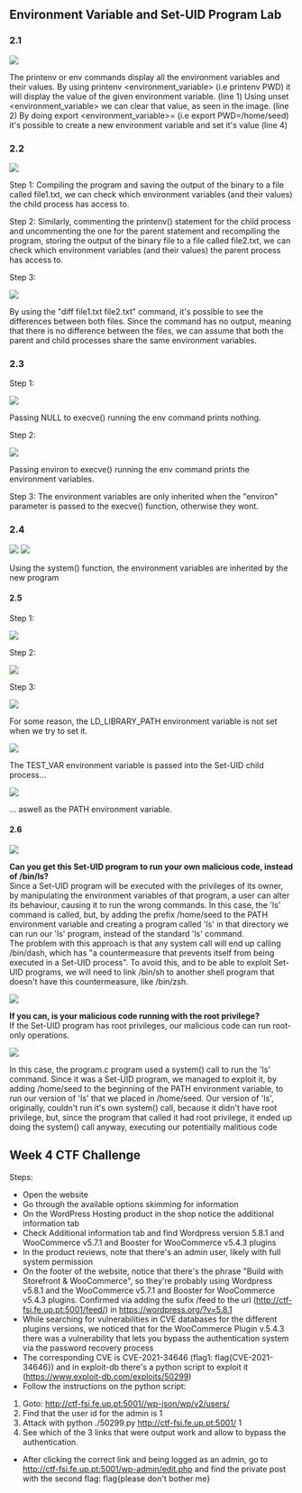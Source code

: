 ## Environment Variable and Set-UID Program Lab

### 2.1

<img src="https://cdn.discordapp.com/attachments/1021902913079103488/1029069913131860009/unknown.png">

The printenv or env commands display all the environment variables and their values.
By using printenv <environment_variable> (i.e printenv PWD) it will display the value of the given environment variable. (line 1)
Using unset <environment_variable> we can clear that value, as seen in the image. (line 2)
By doing export <environment_variable>=<value> (i.e export PWD=/home/seed) it's possible to create a new environment variable and set it's value (line 4)

### 2.2

<img src="https://cdn.discordapp.com/attachments/1021902913079103488/1029155420935303320/unknown.png">

Step 1:
Compiling the program and saving the output of the binary to a file called file1.txt, we can check which environment variables (and their values) the child process has access to.


Step 2:
Similarly, commenting the printenv() statement for the child process and uncommenting the one for the parent statement and recompiling the program, storing the output of the binary file to a file called file2.txt, we can check which environment variables (and their values) the parent process has access to.

Step 3:

<img src="https://cdn.discordapp.com/attachments/1021902913079103488/1029156131416846466/unknown.png">

By using the  "diff file1.txt file2.txt" command, it's possible to see the differences between both files. Since the command has no output, meaning that there is no difference between the files, we can assume that both the parent and child processes share the same environment variables.

### 2.3

Step 1:

<img src="https://cdn.discordapp.com/attachments/1021902913079103488/1029700732984770580/unknown.png">

Passing NULL to execve() running the env command prints nothing.

Step 2:

<img src="https://cdn.discordapp.com/attachments/1021902913079103488/1031958865413148722/unknown.png">

Passing environ to execve() running the env command prints the environment variables.

Step 3:
The environment variables are only inherited when the "environ" parameter is passed to the execve() function, otherwise they wont.

### 2.4

<img src="https://cdn.discordapp.com/attachments/1021902913079103488/1031963495031382046/unknown.png">
<img src="https://cdn.discordapp.com/attachments/1021902913079103488/1031963580125429811/unknown.png">

Using the system() function, the environment variables are inherited by the new program

#### 2.5

Step 1:

<img src="https://cdn.discordapp.com/attachments/1021902913079103488/1031967699951177828/unknown.png">

Step 2:

<img src="https://cdn.discordapp.com/attachments/1021902913079103488/1031967780821545082/unknown.png">

Step 3:

<img src="https://cdn.discordapp.com/attachments/1021902913079103488/1031975237966897292/unknown.png">

For some reason, the LD_LIBRARY_PATH environment variable is not set when we try to set it.

<img src="https://cdn.discordapp.com/attachments/1021902913079103488/1031976067210162338/unknown.png">

The TEST_VAR environment variable is passed into the Set-UID child process...

<img src="https://cdn.discordapp.com/attachments/1021902913079103488/1031976183052644412/unknown.png">

... aswell as the PATH environment variable.

#### 2.6

<img src="https://cdn.discordapp.com/attachments/799728570825179213/1032665632300343369/unknown.png">

**Can you get this Set-UID program to run your own malicious code, instead of /bin/ls?**<br>
Since a Set-UID program will be executed with the privileges of its owner, by manipulating the environment variables of that program, a user can alter its behaviour, causing it to run the wrong commands. In this case, the 'ls' command is called, but, by adding the prefix /home/seed to the PATH environment variable and creating a program called 'ls' in that directory we can run our 'ls' program, instead of the standard 'ls' command.<br>
The problem with this approach is that any system call will end up calling /bin/dash, which has "a countermeasure that prevents itself from being executed in a Set-UID process". To avoid this, and to be able to exploit Set-UID programs, we will need to link /bin/sh to another shell program that doesn't have this countermeasure, like /bin/zsh.<br>

<img src="https://cdn.discordapp.com/attachments/799728570825179213/1032666088850342031/unknown.png">


**If you can, is your malicious code running with the root privilege?**<br>
If the Set-UID program has root privileges, our malicious code can run root-only operations.

<img src="https://cdn.discordapp.com/attachments/799728570825179213/1032666833385443369/unknown.png">

In this case, the program.c program used a system() call to run the 'ls' command. Since it was a Set-UID program, we managed to exploit it, by adding /home/seed to the beginning of the PATH environment variable, to run our version of 'ls' that we placed in /home/seed. Our version of 'ls', originally, couldn't run it's own system() call, because it didn't have root privilege, but, since the program that called it had root privilege, it ended up doing the system() call anyway, executing our potentially malitious code


## Week 4 CTF Challenge 
Steps:
- Open the website
- Go through the available options skimming for information
- On the WordPress Hosting product in the shop notice the additional information tab
- Check Additional information tab and find Wordpress version 5.8.1 and WooCommerce v5.7.1 and Booster for WooCommerce v5.4.3 plugins
- In the product reviews, note that there's an admin user, likely with full system permission
- On the footer of the website, notice that there's the phrase "Build with Storefront & WooCommerce", so they're probably using Wordpress v5.8.1 and the  WooCommerce v5.7.1 and Booster for WooCommerce v5.4.3 plugins. Confirmed via adding the sufix /feed to the url (http://ctf-fsi.fe.up.pt:5001/feed/) in <generator>https://wordpress.org/?v=5.8.1</generator>
- While searching for vulnerabilities in CVE databases for the different plugins versions, we noticed that for the WooCommerce Plugin v.5.4.3 there was a vulnerability that lets you bypass the authentication system via the password recovery process
- The corresponding CVE is CVE-2021-34646 (flag1: flag{CVE-2021-34646}) and in exploit-db there's a python script to exploit it (https://www.exploit-db.com/exploits/50299)
- Follow the instructions on the python script:
1.  Goto: http://ctf-fsi.fe.up.pt:5001//wp-json/wp/v2/users/
2. Find that the user id for the admin is 1
3. Attack with python ./50299.py http://ctf-fsi.fe.up.pt:5001/ 1
4. See which of the 3 links that were output work and allow to bypass the authentication.
- After clicking the correct link and being logged as an admin, go to http://ctf-fsi.fe.up.pt:5001/wp-admin/edit.php and find the private post with the second flag: flag{please don't bother me}
